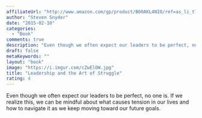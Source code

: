 ```yaml
---
affiliateUrl: "http://www.amazon.com/gp/product/B00AKL4NIO/ref=as_li_tl?ie=UTF8&camp=1789&creative=390957&creativeASIN=B00AKL4NIO&linkCode=as2&tag=jaktre-20&linkId=U2OB4447RHDFIID2"
author: "Steven Snyder"
date: "2015-02-10"
categories:
  - "Book"
comments: true
description: "Even though we often expect our leaders to be perfect, no one is.  If we realize this, we can be mindful about what causes tension in our lives and ho"
draft: false
metaKeywords: ""
layout: "book"
image: "https://i.imgur.com/cZwElOW.jpg"
title: "Leadership and the Art of Struggle"
rating: 4
---
```


Even though we often expect our leaders to be perfect, no one is.  If we realize this, we can be mindful about what causes tension in our lives and how to navigate it as we keep moving toward our future goals.
